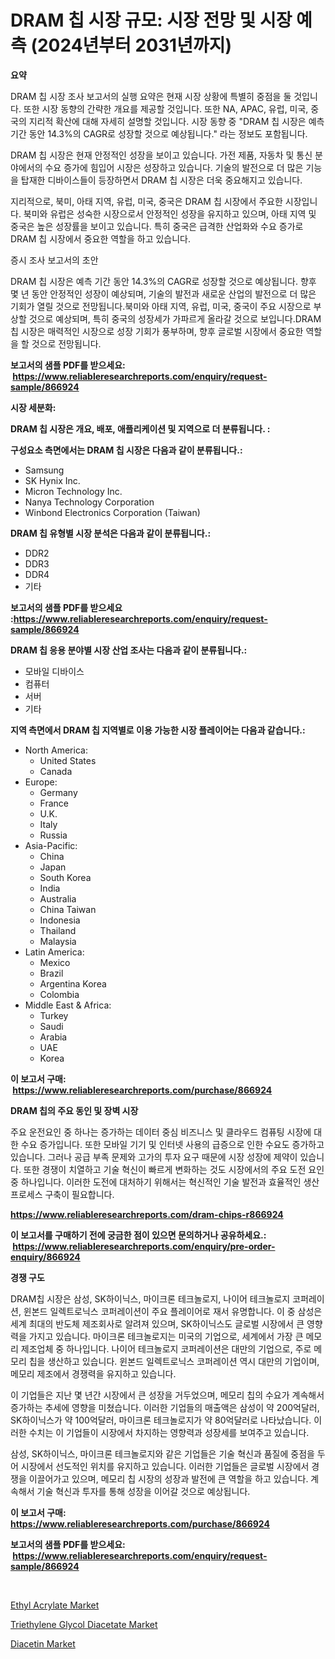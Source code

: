 <p><h1>DRAM 칩 시장 규모: 시장 전망 및 시장 예측 (2024년부터 2031년까지)</h1></p><p><strong>요약</strong></p>
<p><p>DRAM 칩 시장 조사 보고서의 실행 요약은 현재 시장 상황에 특별히 중점을 둘 것입니다. 또한 시장 동향의 간략한 개요를 제공할 것입니다. 또한 NA, APAC, 유럽, 미국, 중국의 지리적 확산에 대해 자세히 설명할 것입니다. 시장 동향 중 "DRAM 칩 시장은 예측 기간 동안 14.3%의 CAGR로 성장할 것으로 예상됩니다." 라는 정보도 포함됩니다.</p><p>DRAM 칩 시장은 현재 안정적인 성장을 보이고 있습니다. 가전 제품, 자동차 및 통신 분야에서의 수요 증가에 힘입어 시장은 성장하고 있습니다. 기술의 발전으로 더 많은 기능을 탑재한 디바이스들이 등장하면서 DRAM 칩 시장은 더욱 중요해지고 있습니다.</p><p>지리적으로, 북미, 아태 지역, 유럽, 미국, 중국은 DRAM 칩 시장에서 주요한 시장입니다. 북미와 유럽은 성숙한 시장으로서 안정적인 성장을 유지하고 있으며, 아태 지역 및 중국은 높은 성장률을 보이고 있습니다. 특히 중국은 급격한 산업화와 수요 증가로 DRAM 칩 시장에서 중요한 역할을 하고 있습니다.</p><p>증시 조사 보고서의 초안</p><p>DRAM 칩 시장은 예측 기간 동안 14.3%의 CAGR로 성장할 것으로 예상됩니다. 향후 몇 년 동안 안정적인 성장이 예상되며, 기술의 발전과 새로운 산업의 발전으로 더 많은 기회가 열릴 것으로 전망됩니다.북미와 아태 지역, 유럽, 미국, 중국이 주요 시장으로 부상할 것으로 예상되며, 특히 중국의 성장세가 가파르게 올라갈 것으로 보입니다.DRAM 칩 시장은 매력적인 시장으로 성장 기회가 풍부하며, 향후 글로벌 시장에서 중요한 역할을 할 것으로 전망됩니다.</p></p>
<p><strong>보고서의 샘플 PDF를 받으세요: &nbsp;<a href="https://www.reliableresearchreports.com/enquiry/request-sample/866924">https://www.reliableresearchreports.com/enquiry/request-sample/866924</a></strong></p>
<p><strong>시장 세분화:</strong></p>
<p><strong> DRAM 칩 시장은 개요, 배포, 애플리케이션 및 지역으로 더 분류됩니다. :</strong></p>
<p><strong>구성요소 측면에서는 DRAM 칩 시장은 다음과 같이 분류됩니다.:</strong></p>
<p><ul><li>Samsung</li><li>SK Hynix Inc.</li><li>Micron Technology Inc.</li><li>Nanya Technology Corporation</li><li>Winbond Electronics Corporation (Taiwan)</li></ul></p>
<p><strong> DRAM 칩 유형별 시장 분석은 다음과 같이 분류됩니다.:</strong></p>
<p><ul><li>DDR2</li><li>DDR3</li><li>DDR4</li><li>기타</li></ul></p>
<p><strong>보고서의 샘플 PDF를 받으세요 :<a href="https://www.reliableresearchreports.com/enquiry/request-sample/866924">https://www.reliableresearchreports.com/enquiry/request-sample/866924</a></strong></p>
<p><strong> DRAM 칩 응용 분야별 시장 산업 조사는 다음과 같이 분류됩니다.:</strong></p>
<p><ul><li>모바일 디바이스</li><li>컴퓨터</li><li>서버</li><li>기타</li></ul></p>
<p><strong>지역 측면에서 DRAM 칩 지역별로 이용 가능한 시장 플레이어는 다음과 같습니다.:</strong></p>
<p><ul>
    <li>
        North America:
        <ul>
            <li>United States</li>
            <li>Canada</li>
        </ul>
    </li>
    <li>
        Europe:
        <ul>
            <li>Germany</li>
            <li>France</li>
            <li>U.K.</li>
            <li>Italy</li>
            <li>Russia</li>
        </ul>
    </li>
    <li>
        Asia-Pacific:
        <ul>
            <li>China</li>
            <li>Japan</li>
            <li>South Korea</li>
            <li>India</li>
            <li>Australia</li>
            <li>China Taiwan</li>
            <li>Indonesia</li>
            <li>Thailand</li>
            <li>Malaysia</li>
        </ul>
    </li>
    <li>
        Latin America:
        <ul>
            <li>Mexico</li>
            <li>Brazil</li>
            <li>Argentina Korea</li>
            <li>Colombia</li>
        </ul>
    </li>
    <li>
        Middle East & Africa:
        <ul>
            <li>Turkey</li>
            <li>Saudi</li>
            <li>Arabia</li>
            <li>UAE</li>
            <li>Korea</li>
        </ul>
    </li>
    </ul></p>
<p><strong>이 보고서 구매: &nbsp;<a href="https://www.reliableresearchreports.com/purchase/866924">https://www.reliableresearchreports.com/purchase/866924</a></strong></p>
<p><strong>DRAM 칩의 주요 동인 및 장벽 시장</strong></p>
<p><p>주요 운전요인 중 하나는 증가하는 데이터 중심 비즈니스 및 클라우드 컴퓨팅 시장에 대한 수요 증가입니다. 또한 모바일 기기 및 인터넷 사용의 급증으로 인한 수요도 증가하고 있습니다. 그러나 공급 부족 문제와 고가의 투자 요구 때문에 시장 성장에 제약이 있습니다. 또한 경쟁이 치열하고 기술 혁신이 빠르게 변화하는 것도 시장에서의 주요 도전 요인 중 하나입니다. 이러한 도전에 대처하기 위해서는 혁신적인 기술 발전과 효율적인 생산 프로세스 구축이 필요합니다.</p></p>
<p><strong><a href="https://www.reliableresearchreports.com/dram-chips-r866924">https://www.reliableresearchreports.com/dram-chips-r866924</a></strong></p>
<p><strong>이 보고서를 구매하기 전에 궁금한 점이 있으면 문의하거나 공유하세요.: &nbsp;<a href="https://www.reliableresearchreports.com/enquiry/pre-order-enquiry/866924">https://www.reliableresearchreports.com/enquiry/pre-order-enquiry/866924</a></strong></p>
<p><strong>경쟁 구도</strong></p>
<p><p>DRAM칩 시장은 삼성, SK하이닉스, 마이크론 테크놀로지, 나이어 테크놀로지 코퍼레이션, 윈본드 일렉트로닉스 코퍼레이션이 주요 플레이어로 재서 유명합니다. 이 중 삼성은 세계 최대의 반도체 제조회사로 알려져 있으며, SK하이닉스도 글로벌 시장에서 큰 영향력을 가지고 있습니다. 마이크론 테크놀로지는 미국의 기업으로, 세계에서 가장 큰 메모리 제조업체 중 하나입니다. 나이어 테크놀로지 코퍼레이션은 대만의 기업으로, 주로 메모리 칩을 생산하고 있습니다. 윈본드 일렉트로닉스 코퍼레이션 역시 대만의 기업이며, 메모리 제조에서 경쟁력을 유지하고 있습니다.</p><p>이 기업들은 지난 몇 년간 시장에서 큰 성장을 거두었으며, 메모리 칩의 수요가 계속해서 증가하는 추세에 영향을 미쳤습니다. 이러한 기업들의 매출액은 삼성이 약 200억달러, SK하이닉스가 약 100억달러, 마이크론 테크놀로지가 약 80억달러로 나타났습니다. 이러한 수치는 이 기업들이 시장에서 차지하는 영향력과 성장세를 보여주고 있습니다.</p><p>삼성, SK하이닉스, 마이크론 테크놀로지와 같은 기업들은 기술 혁신과 품질에 중점을 두어 시장에서 선도적인 위치를 유지하고 있습니다. 이러한 기업들은 글로벌 시장에서 경쟁을 이끌어가고 있으며, 메모리 칩 시장의 성장과 발전에 큰 역할을 하고 있습니다. 계속해서 기술 혁신과 투자를 통해 성장을 이어갈 것으로 예상됩니다.</p></p>
<p><strong>이 보고서 구매: &nbsp; <a href="https://www.reliableresearchreports.com/purchase/866924">https://www.reliableresearchreports.com/purchase/866924</a></strong></p>
<p><strong>보고서의 샘플 PDF를 받으세요: &nbsp;<a href="https://www.reliableresearchreports.com/enquiry/request-sample/866924">https://www.reliableresearchreports.com/enquiry/request-sample/866924</a></strong><strong></strong></p>
<p>&nbsp;</p>
<p><p><a href="https://www.linkedin.com/pulse/ethyl-acrylate-market-size-growing-forecasted-period-from-2024-7tbnf?trackingId=kQ0NlQm%2BWTruSh1RGXqEAw%3D%3D">Ethyl Acrylate Market</a></p><p><a href="https://www.linkedin.com/pulse/triethylene-glycol-diacetate-market-dynamics-2024-2031-also-zgwlf?trackingId=gQS8CutzTRf3ZNWOGCZGRw%3D%3D">Triethylene Glycol Diacetate Market</a></p><p><a href="https://www.linkedin.com/pulse/diacetin-market-dynamics-2024-2031-also-its-trends-projections-wop1f?trackingId=groPJShLgfr7SGdNTstgFg%3D%3D">Diacetin Market</a></p></p>